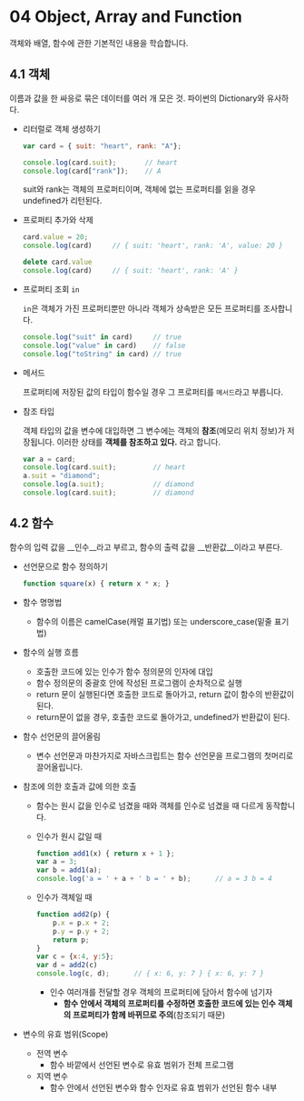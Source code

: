 # 04 Object, Array and Function

객체와 배열, 함수에 관한 기본적인 내용을 학습합니다.

## 4.1 객체

이름과 값을 한 싸응로 묶은 데이터를 여러 개 모은 것. 파이썬의 Dictionary와 유사하다.

- 리터럴로 객체 생성하기

  ```javascript
  var card = { suit: "heart", rank: "A"};
  
  console.log(card.suit);		// heart
  console.log(card["rank"]);	// A
  ```

  suit와 rank는 객체의 프로퍼티이며, 객체에 없는 프로퍼티를 읽을 경우 undefined가 리턴된다.

- 프로퍼티 추가와 삭제

  ```javascript
  card.value = 20;
  console.log(card)		// { suit: 'heart', rank: 'A', value: 20 }
  
  delete card.value
  console.log(card)		// { suit: 'heart', rank: 'A' }
  ```

- 프로퍼티 조회 `in`

  `in`은 객체가 가진 프로퍼티뿐만 아니라 객체가 상속받은 모든 프로퍼티를 조사합니다.

  ```javascript
  console.log("suit" in card)     // true
  console.log("value" in card)    // false
  console.log("toString" in card) // true
  ```

- 메서드

  프로퍼티에 저장된 값의 타입이 함수일 경우 그 프로퍼티를 `메서드`라고 부릅니다.

- 참조 타입

  객체 타입의 값을 변수에 대입하면 그 변수에는 객체의 __참조__(메모리 위치 정보)가 저장됩니다. 이러한 상태를 __객체를 참조하고 있다.__ 라고 합니다.

  ```javascript
  var a = card;
  console.log(card.suit);         // heart
  a.suit = "diamond";             
  console.log(a.suit);            // diamond
  console.log(card.suit);         // diamond
  ```




## 4.2 함수

함수의 입력 값을 __인수__라고 부르고, 함수의 출력 값을 __반환값__이라고 부른다. 

- 선언문으로 함수 정의하기

  ```javascript
  function square(x) { return x * x; }
  ```

- 함수 명명법

  - 함수의 이름은 camelCase(캐멀 표기법) 또는 underscore_case(밑줄 표기법)

- 함수의 실행 흐름

  - 호출한 코드에 있는 인수가 함수 정의문의 인자에 대입
  - 함수 정의문의 중괄호 안에 작성된 프로그램이 순차적으로 실행
  - return 문이 실행된다면 호출한 코드로 돌아가고, return 값이 함수의 반환값이 된다.
  - return문이 없을 경우, 호출한 코드로 돌아가고, undefined가 반환값이 된다.

- 함수 선언문의 끌어올림

  - 변수 선언문과 마찬가지로 자바스크립트는 함수 선언문을 프로그램의 첫머리로 끌어올립니다. 

- 참조에 의한 호출과 값에 의한 호출

  - 함수는 원시 값을 인수로 넘겼을 때와 객체를 인수로 넘겼을 때 다르게 동작합니다.

  - 인수가 원시 값일 때

    ```javascript
    function add1(x) { return x + 1 };
    var a = 3;
    var b = add1(a);
    console.log('a = ' + a + ' b = ' + b);      // a = 3 b = 4
    ```

  - 인수가 객체일 때

    ```javascript
    function add2(p) {
        p.x = p.x + 2;
        p.y = p.y + 2;
        return p;
    }
    var c = {x:4, y:5};
    var d = add2(c)
    console.log(c, d);      // { x: 6, y: 7 } { x: 6, y: 7 }
    ```

    - 인수 여러개를 전달할 경우 객체의 프로퍼티에 담아서 함수에 넘기자
      - __함수 안에서 객체의 프로퍼티를 수정하면 호출한 코드에 있는 인수 객체의 프로퍼티가 함께 바뀌므로 주의__(참조되기 때문)

- 변수의 유효 범위(Scope)

  - 전역 변수
    - 함수 바깥에서 선언된 변수로 유효 범위가 전체 프로그램
  - 지역 변수
    - 함수 안에서 선언된 변수와 함수 인자로 유효 범위가 선언된 함수 내부

